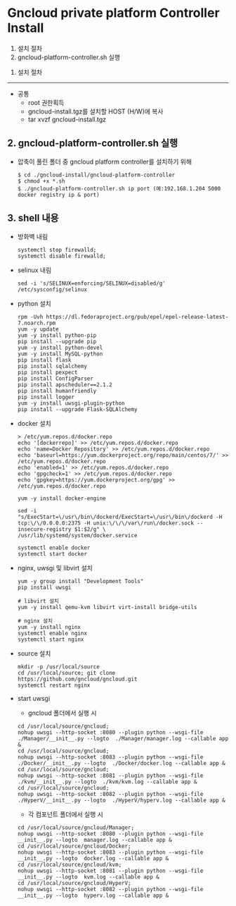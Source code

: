 # Gncloud private platform Controller Install

1. 설치 절차
2. gncloud-platform-controller.sh 실행

<span></span>
1. 설치 절차
------------

- 공통 
    - root 권한획득
    - gncloud-install.tgz를 설치할 HOST (H/W)에 복사
    - tar xvzf gncloud-install.tgz

<span></span>
2. gncloud-platform-controller.sh 실행
--------------------------------------

- 압축이 풀린 폴더 중 gncloud platform controller를 설치하기 위해 

    ```
    $ cd ./gncloud-install/gncloud-platform-controller
    $ chmod +x *.sh
    $ ./gncloud-platform-controller.sh ip port (예:192.168.1.204 5000 docker registry ip & port)
    ```

<span></span>
3. shell 내용
-------------

- 방화벽 내림 
    ```
    systemctl stop firewalld; 
    systemctl disable firewalld;
    ```

- selinux 내림   
    ```
    sed -i 's/SELINUX=enforcing/SELINUX=disabled/g' /etc/sysconfig/selinux
    ```

- python 설치
    ```
    rpm -Uvh https://dl.fedoraproject.org/pub/epel/epel-release-latest-7.noarch.rpm
    yum -y update
    yum -y install python-pip
    pip install --upgrade pip
    yum -y install python-devel
    yum -y install MySQL-python
    pip install flask
    pip install sqlalchemy
    pip install pexpect
    pip install ConfigParser
    pip install apscheduler==2.1.2
    pip install humanfriendly
    pip install logger
    yum -y install uwsgi-plugin-python
    pip install --upgrade Flask-SQLAlchemy
    ```

- docker 설치
    ```
    > /etc/yum.repos.d/docker.repo
    echo '[dockerrepo]' >> /etc/yum.repos.d/docker.repo
    echo 'name=Docker Repository' >> /etc/yum.repos.d/docker.repo
    echo 'baseurl=https://yum.dockerproject.org/repo/main/centos/7/' >> /etc/yum.repos.d/docker.repo
    echo 'enabled=1' >> /etc/yum.repos.d/docker.repo
    echo 'gpgcheck=1' >> /etc/yum.repos.d/docker.repo
    echo 'gpgkey=https://yum.dockerproject.org/gpg' >> /etc/yum.repos.d/docker.repo

    yum -y install docker-engine

    sed -i "s/ExecStart=\/usr\/bin\/dockerd/ExecStart=\/usr\/bin\/dockerd -H tcp:\/\/0.0.0.0:2375 -H unix:\/\/\/var\/run\/docker.sock --insecure-registry $1:$2/g" \
    /usr/lib/systemd/system/docker.service

    systemctl enable docker
    systemctl start docker
    ```

- nginx, uwsgi 및 libvirt 설치
    ```
    yum -y group install "Development Tools"
    pip install uwsgi

    # libvirt 설치
    yum -y install qemu-kvm libvirt virt-install bridge-utils

    # nginx 설치
    yum -y install nginx
    systemctl enable nginx
    systemctl start nginx
    ```

- source 설치    
    ```
    mkdir -p /usr/local/source
    cd /usr/local/source; git clone https://github.com/gncloud/gncloud.git
    systemctl restart nginx
    ```

- start uwsgi
    * gncloud 폴더에서 실행 시
    ```
    cd /usr/local/source/gncloud; 
    nohup uwsgi --http-socket :8080 --plugin python --wsgi-file ./Manager/__init__.py --logto  ./Manager/manager.log --callable app &
    cd /usr/local/source/gncloud; 
    nohup uwsgi --http-socket :8083 --plugin python --wsgi-file ./Docker/__init__.py --logto  ./Docker/docker.log --callable app &
    cd /usr/local/source/gncloud; 
    nohup uwsgi --http-socket :8081 --plugin python --wsgi-file ./kvm/__init__.py --logto  ./kvm/kvm.log --callable app &
    cd /usr/local/source/gncloud; 
    nohup uwsgi --http-socket :8082 --plugin python --wsgi-file ./HyperV/__init__.py --logto  ./HyperV/hyperv.log --callable app &
    ```

    * 각 컴포넌트 폴더에서 실행 시
    ```
    cd /usr/local/source/gncloud/Manager; 
    nohup uwsgi --http-socket :8080 --plugin python --wsgi-file __init__.py --logto  manager.log --callable app &
    cd /usr/local/source/gncloud/Docker; 
    nohup uwsgi --http-socket :8083 --plugin python --wsgi-file __init__.py --logto  docker.log --callable app &
    cd /usr/local/source/gncloud/kvm; 
    nohup uwsgi --http-socket :8081 --plugin python --wsgi-file __init__.py --logto  kvm.log --callable app &
    cd /usr/local/source/gncloud/HyperV; 
    nohup uwsgi --http-socket :8082 --plugin python --wsgi-file __init__.py --logto  hyperv.log --callable app &
    ```
    
